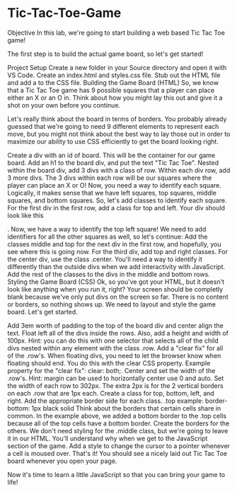 # Tic-Tac-Toe-Game
Objective In this lab, we're going to start building a web based Tic Tac Toe game!

The first step is to build the actual game board, so let's get started!

Project Setup Create a new folder in your Source directory and open it with VS Code. Create an index.html and styles.css file. Stub out the HTML file and add a to the CSS file. Building the Game Board (HTML) So, we know that a Tic Tac Toe game has 9 possible squares that a player can place either an X or an O in. Think about how you might lay this out and give it a shot on your own before you continue.

Let's really think about the board in terms of borders. You probably already guessed that we're going to need 9 different elements to represent each move, but you might not think about the best way to lay those out in order to maximize our ability to use CSS efficiently to get the board looking right.

Create a div with an id of board. This will be the container for our game board. Add an h1 to the board div, and put the text "Tic Tac Toe". Nested within the board div, add 3 divs with a class of row. Within each div row, add 3 more divs. The 3 divs within each row will be our squares where the player can place an X or O! Now, you need a way to identify each square. Logically, it makes sense that we have left squares, top squares, middle squares, and bottom squares. So, let's add classes to identify each square. For the first div in the first row, add a class for top and left. Your div should look like this

. Now, we have a way to identify the top left square! We need to add identifiers for all the other squares as well, so let's continue: Add the classes middle and top for the next div in the first row, and hopefully, you see where this is going now. For the third div, add top and right classes. For the center div, use the class .center. You'll need a way to identify it differently than the outside divs when we add interactivity with JavaScript. Add the rest of the classes to the divs in the middle and bottom rows. Styling the Game Board (CSS) Ok, so you've got your HTML, but it doesn't look like anything when you run it, right? Your screen should be completly blank because we've only put divs on the screen so far. There is no content or borders, so nothing shows up.
We need to layout and style the game board. Let's get started.

Add 3em worth of padding to the top of the board div and center align the text. Float left all of the divs inside the rows. Also, add a height and width of 100px. Hint: you can do this with one selector that selects all of the child divs nested within any element with the class .row. Add a "clear fix" for all of the .row's. When floating divs, you need to let the browser know when floating should end. You do this with the clear CSS property. Example property for the "clear fix": clear: both;. Center and set the width of the .row's. Hint: margin can be used to horizontally center use 0 and auto. Set the width of each row to 302px. The extra 2px is for the 2 vertical borders on each .row that are 1px each. Create a class for top, bottom, left, and right. Add the appropriate border side for each class. .top example: border-bottom: 1px black solid Think about the borders that certain cells share in common. In the example above, we added a bottom border to the .top cells because all of the top cells have a bottom border. Create the borders for the others. We don't need styling for the .middle class, but we're going to leave it in our HTML. You'll understand why when we get to the JavaScript section of the game. Add a style to change the cursor to a pointer whenever a cell is moused over. That's it! You should see a nicely laid out Tic Tac Toe board whenever you open your page.

Now it's time to learn a little JavaScript so that you can bring your game to life!
